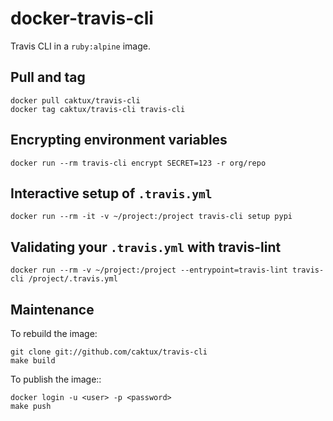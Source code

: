 # docker-travis-cli

Travis CLI in a `ruby:alpine` image.

## Pull and tag
```shell
docker pull caktux/travis-cli
docker tag caktux/travis-cli travis-cli
```

## Encrypting environment variables
```shell
docker run --rm travis-cli encrypt SECRET=123 -r org/repo
```

## Interactive setup of `.travis.yml`
```
docker run --rm -it -v ~/project:/project travis-cli setup pypi
```

## Validating your `.travis.yml` with travis-lint
```shell
docker run --rm -v ~/project:/project --entrypoint=travis-lint travis-cli /project/.travis.yml
```

## Maintenance

To rebuild the image:

```shell
git clone git://github.com/caktux/travis-cli
make build
```

To publish the image::

```shell
docker login -u <user> -p <password>
make push
```
